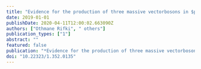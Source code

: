 ```yaml
---
title: "Evidence for the production of three massive vectorbosons in $pp$ collisions with the ATLAS detector"
date: 2019-01-01
publishDate: 2020-04-11T12:00:02.663090Z
authors: ["Othmane Rifki", " others"]
publication_types: ["1"]
abstract: ""
featured: false
publication: "*Evidence for the production of three massive vectorbosons in $pp$ collisions with the ATLAS detector*"
doi: "10.22323/1.352.0135"
---
```


